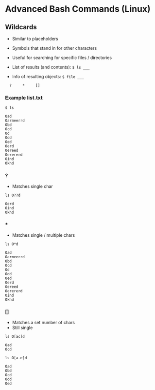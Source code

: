 # Advanced Bash Commands (Linux)


## Wildcards
- Similar to placeholders
- Symbols that stand in for other characters
- Useful for searching for specific files / directories


- List of results (and contents):		`$ ls ___ `
- Info of resulting objects:  		`$ file ___`

`   ?     *     []   `


### Example list.txt
```Linux
$ ls

Oad
Oarmeerrd
Obd
Ocd
Od
Odd
Oed
Oerd
Oereed
Oerererd
Oind
Okhd
```



### ?
- Matches single char

```
ls O??d

Oerd
Oind
Okhd
```

### *
- Matches single / multiple chars

```
ls O*d

Oad
Oarmeerrd
Obd
Ocd
Od
Odd
Oed
Oerd
Oereed
Oerererd
Oind
Okhd
```


### []
- Matches a set number of chars
- Still single

```
ls O[ac]d

Oad
Ocd
```

```
ls O[a-e]d

Oad
Obd
Ocd
Odd
Oed
```
